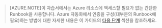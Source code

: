 > [AZURE.NOTE]이 자습서에서는 Azure 리소스에 액세스할 필요가 없는 간단한 Runbook을 사용합니다. Azure 자동화에서 인증을 구성(대부분의 Runbook에 필요)하는 방법에 대한 자세한 내용은 이 가이드의 [다음 단계](#nextsteps) 섹션을 참조하세요.

<!---HONumber=Oct15_HO3-->
